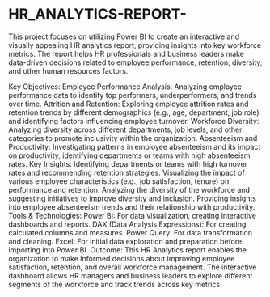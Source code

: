 # HR_ANALYTICS-REPORT-
This project focuses on utilizing Power BI to create an interactive and visually appealing HR analytics report, providing insights into key workforce metrics.
The report helps HR professionals and business leaders make data-driven decisions related to employee performance, retention, diversity, and other human resources factors.

Key Objectives:
Employee Performance Analysis: Analyzing employee performance data to identify top performers, underperformers, and trends over time.
Attrition and Retention: Exploring employee attrition rates and retention trends by different demographics (e.g., age, department, job role) and identifying factors influencing employee turnover.
Workforce Diversity: Analyzing diversity across different departments, job levels, and other categories to promote inclusivity within the organization.
Absenteeism and Productivity: Investigating patterns in employee absenteeism and its impact on productivity, identifying departments or teams with high absenteeism rates.
Key Insights:
Identifying departments or teams with high turnover rates and recommending retention strategies.
Visualizing the impact of various employee characteristics (e.g., job satisfaction, tenure) on performance and retention.
Analyzing the diversity of the workforce and suggesting initiatives to improve diversity and inclusion.
Providing insights into employee absenteeism trends and their relationship with productivity.
Tools & Technologies:
Power BI: For data visualization, creating interactive dashboards and reports.
DAX (Data Analysis Expressions): For creating calculated columns and measures.
Power Query: For data transformation and cleaning.
Excel: For initial data exploration and preparation before importing into Power BI.
Outcome:
This HR Analytics report enables the organization to make informed decisions about improving employee satisfaction, retention, and overall workforce management. The interactive dashboard allows HR managers and business leaders to explore different segments of the workforce and track trends across key metrics.
